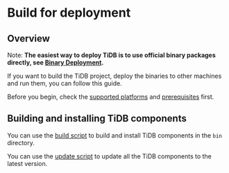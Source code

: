 # Build for deployment 

## Overview

Note: **The easiest way to deploy TiDB is to use official binary packages directly, see [Binary Deployment](../op-guide/binary-deployment.md).**

If you want to build the TiDB project, deploy the binaries to other machines and run them, you can follow this guide.

Before you begin, check the [supported platforms](./requirements.md#supported-platforms) and [prerequisites](./requirements.md#prerequisites) first.

## Building and installing TiDB components

You can use the [build script](../scripts/build.sh) to build and install TiDB components in the `bin` directory.

You can use the [update script](../scripts/update.sh) to update all the TiDB components to the latest version.
